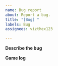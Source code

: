 ```yaml
---
name: Bug report
about: Report a bug.
title: "[Bug] "
labels: Bug
assignees: vizthex123

---
```


**Describe the bug**


**Game log**
<!-- You can find it in `logs\latest.log. Either attach the file or link to a GitHub Gist: https://gist.github.com -->
